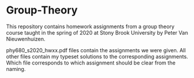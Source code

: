 # Group-Theory

This repository contains homework assignments from a group theory course taught in the spring of 2020 at Stony Brook University by 
Peter Van Nieuwenhuizen.

phy680_s2020_hwxx.pdf files contain the assignments we were given. All other files contain my typeset solutions to the corresponding assignments. Which file corresponds to which assignment should be clear from the naming. 
